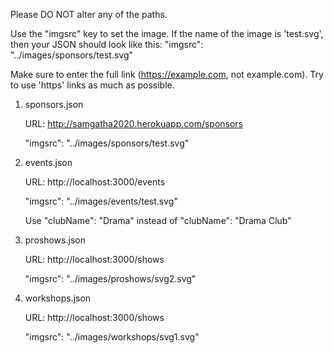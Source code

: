 Please DO NOT alter any of the paths.

Use the "imgsrc" key to set the image. If the name of the image is 'test.svg', then your JSON should look like this:
"imgsrc": "../images/sponsors/test.svg"

Make sure to enter the full link (https://example.com, not example.com). Try to use 'https' links as much as possible.

1. sponsors.json

    URL: http://samgatha2020.herokuapp.com/sponsors

    "imgsrc": "../images/sponsors/test.svg"

2. events.json

    URL: http://localhost:3000/events

    "imgsrc": "../images/events/test.svg"

    Use "clubName": "Drama" instead of "clubName": "Drama Club"

3. proshows.json

    URL: http://localhost:3000/shows

    "imgsrc": "../images/proshows/svg2.svg"

4. workshops.json

    URL: http://localhost:3000/shows
 
    "imgsrc": "../images/workshops/svg1.svg"